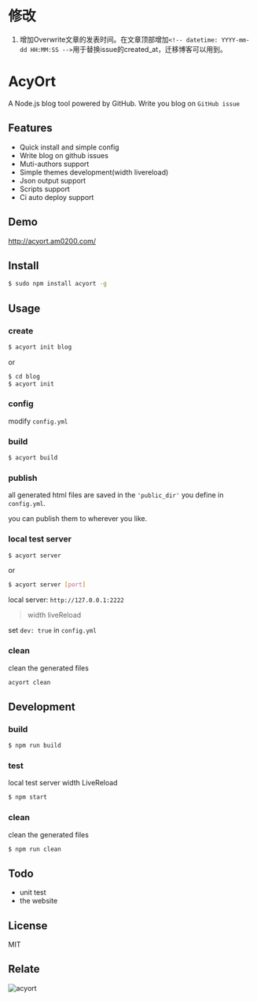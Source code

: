 # 修改

1. 增加Overwrite文章的发表时间。在文章顶部增加`<!-- datetime: YYYY-mm-dd HH:MM:SS -->`用于替换issue的created_at，迁移博客可以用到。

# AcyOrt

A Node.js blog tool powered by GitHub. Write you blog on `GitHub issue`

## Features

- Quick install and simple config
- Write blog on github issues
- Muti-authors support
- Simple themes development(width livereload)
- Json output support
- Scripts support
- Ci auto deploy support

## Demo

http://acyort.am0200.com/

## Install

```bash
$ sudo npm install acyort -g
```

## Usage

### create

```bash
$ acyort init blog
```

or 

```bash
$ cd blog
$ acyort init
```

### config

modify `config.yml`

### build

```bash
$ acyort build
```

### publish

all generated html files are saved in the `'public_dir'` you define in `config.yml`. 

you can publish them to wherever you like.

### local test server

```bash
$ acyort server
```

or

```bash
$ acyort server [port]
```

local server: `http://127.0.0.1:2222`

> width liveReload
          
set `dev: true` in `config.yml`

### clean

clean the generated files

```bash
acyort clean
```

## Development

### build

```bash
$ npm run build
```

### test

local test server width LiveReload

```bash
$ npm start
```

### clean

clean the generated files

```bash
$ npm run clean
```

## Todo

- unit test
- the website

## License

MIT

## Relate

![acyort](https://cloud.githubusercontent.com/assets/2193211/23157548/b3ebe872-f856-11e6-9859-d173c7905dcb.jpg)

